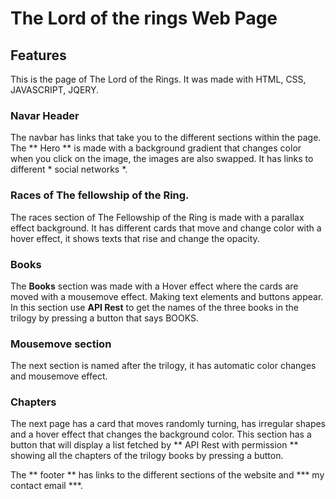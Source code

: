 # The Lord of the rings Web Page

## Features

This is the page of The Lord of the Rings.
It was made with HTML, CSS, JAVASCRIPT, JQERY.

### Navar Header
The navbar has links that take you to the different sections within the page.
The ** Hero ** is made with a background gradient that changes color when you click on the image, the images are also swapped.
It has links to different * social networks *.

### Races of The fellowship of the Ring.
The races section of The Fellowship of the Ring is made with a parallax effect background. It has different cards that move and change color with a hover effect, it shows texts that rise and change the opacity.
### Books
The **Books** section was made with a Hover effect where the cards are moved with a mousemove effect. Making text elements and buttons appear.
In this section use **API Rest** to get the names of the three books in the trilogy by pressing a button that says BOOKS.
### Mousemove section
The next section is named after the trilogy, it has automatic color changes and mousemove effect.
### Chapters
The next page has a card that moves randomly turning, has irregular shapes and a hover effect that changes the background color.
This section has a button that will display a list fetched by ** API Rest with permission ** showing all the chapters of the trilogy books by pressing a button.

The ** footer ** has links to the different sections of the website and *** my contact email ***.




